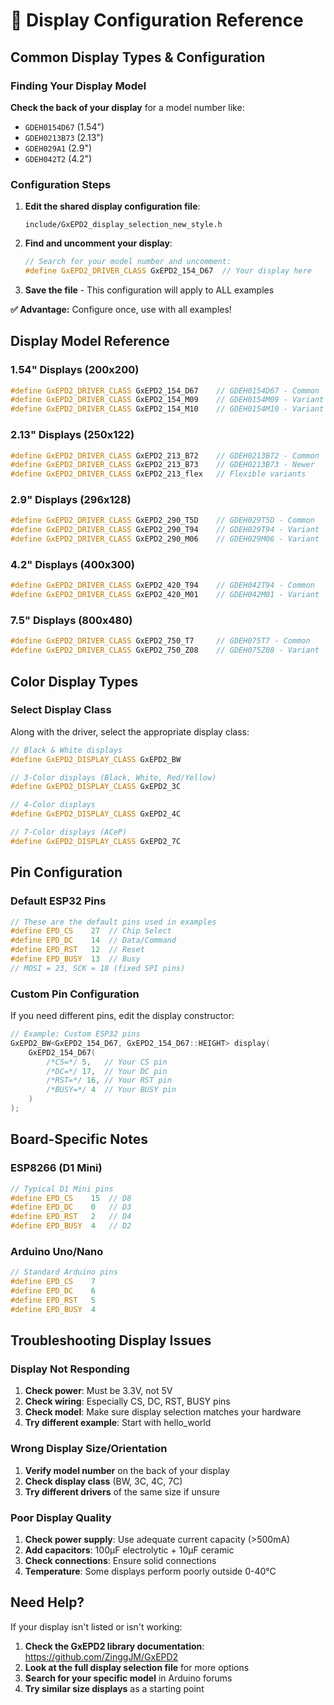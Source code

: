 # 🔧 Display Configuration Reference

## Common Display Types & Configuration

### Finding Your Display Model

**Check the back of your display** for a model number like:
- `GDEH0154D67` (1.54")
- `GDEH0213B73` (2.13") 
- `GDEH029A1` (2.9")
- `GDEH042T2` (4.2")

### Configuration Steps

1. **Edit the shared display configuration file**:
   ```
   include/GxEPD2_display_selection_new_style.h
   ```

2. **Find and uncomment your display**:
   ```cpp
   // Search for your model number and uncomment:
   #define GxEPD2_DRIVER_CLASS GxEPD2_154_D67  // Your display here
   ```

3. **Save the file** - This configuration will apply to ALL examples

**✅ Advantage:** Configure once, use with all examples!

## Display Model Reference

### 1.54" Displays (200x200)
```cpp
#define GxEPD2_DRIVER_CLASS GxEPD2_154_D67    // GDEH0154D67 - Common
#define GxEPD2_DRIVER_CLASS GxEPD2_154_M09    // GDEH0154M09 - Variant
#define GxEPD2_DRIVER_CLASS GxEPD2_154_M10    // GDEH0154M10 - Variant
```

### 2.13" Displays (250x122)
```cpp
#define GxEPD2_DRIVER_CLASS GxEPD2_213_B72    // GDEH0213B72 - Common
#define GxEPD2_DRIVER_CLASS GxEPD2_213_B73    // GDEH0213B73 - Newer
#define GxEPD2_DRIVER_CLASS GxEPD2_213_flex   // Flexible variants
```

### 2.9" Displays (296x128)
```cpp
#define GxEPD2_DRIVER_CLASS GxEPD2_290_T5D    // GDEH029T5D - Common
#define GxEPD2_DRIVER_CLASS GxEPD2_290_T94    // GDEH029T94 - Variant
#define GxEPD2_DRIVER_CLASS GxEPD2_290_M06    // GDEH029M06 - Variant
```

### 4.2" Displays (400x300)
```cpp
#define GxEPD2_DRIVER_CLASS GxEPD2_420_T94    // GDEH042T94 - Common
#define GxEPD2_DRIVER_CLASS GxEPD2_420_M01    // GDEH042M01 - Variant
```

### 7.5" Displays (800x480)
```cpp
#define GxEPD2_DRIVER_CLASS GxEPD2_750_T7     // GDEH075T7 - Common
#define GxEPD2_DRIVER_CLASS GxEPD2_750_Z08    // GDEH075Z08 - Variant
```

## Color Display Types

### Select Display Class

Along with the driver, select the appropriate display class:

```cpp
// Black & White displays
#define GxEPD2_DISPLAY_CLASS GxEPD2_BW

// 3-Color displays (Black, White, Red/Yellow)
#define GxEPD2_DISPLAY_CLASS GxEPD2_3C

// 4-Color displays  
#define GxEPD2_DISPLAY_CLASS GxEPD2_4C

// 7-Color displays (ACeP)
#define GxEPD2_DISPLAY_CLASS GxEPD2_7C
```

## Pin Configuration

### Default ESP32 Pins
```cpp
// These are the default pins used in examples
#define EPD_CS    27  // Chip Select
#define EPD_DC    14  // Data/Command
#define EPD_RST   12  // Reset
#define EPD_BUSY  13  // Busy
// MOSI = 23, SCK = 18 (fixed SPI pins)
```

### Custom Pin Configuration

If you need different pins, edit the display constructor:

```cpp
// Example: Custom ESP32 pins
GxEPD2_BW<GxEPD2_154_D67, GxEPD2_154_D67::HEIGHT> display(
    GxEPD2_154_D67(
        /*CS=*/ 5,   // Your CS pin
        /*DC=*/ 17,  // Your DC pin  
        /*RST=*/ 16, // Your RST pin
        /*BUSY=*/ 4  // Your BUSY pin
    )
);
```

## Board-Specific Notes

### ESP8266 (D1 Mini)
```cpp
// Typical D1 Mini pins
#define EPD_CS    15  // D8
#define EPD_DC    0   // D3
#define EPD_RST   2   // D4
#define EPD_BUSY  4   // D2
```

### Arduino Uno/Nano
```cpp
// Standard Arduino pins
#define EPD_CS    7   
#define EPD_DC    6   
#define EPD_RST   5   
#define EPD_BUSY  4   
```

## Troubleshooting Display Issues

### Display Not Responding
1. **Check power**: Must be 3.3V, not 5V
2. **Check wiring**: Especially CS, DC, RST, BUSY pins
3. **Check model**: Make sure display selection matches your hardware
4. **Try different example**: Start with hello_world

### Wrong Display Size/Orientation
1. **Verify model number** on the back of your display
2. **Check display class** (BW, 3C, 4C, 7C)
3. **Try different drivers** of the same size if unsure

### Poor Display Quality
1. **Check power supply**: Use adequate current capacity (>500mA)
2. **Add capacitors**: 100µF electrolytic + 10µF ceramic
3. **Check connections**: Ensure solid connections
4. **Temperature**: Some displays perform poorly outside 0-40°C

## Need Help?

If your display isn't listed or isn't working:

1. **Check the GxEPD2 library documentation**: https://github.com/ZinggJM/GxEPD2
2. **Look at the full display selection file** for more options
3. **Search for your specific model** in Arduino forums
4. **Try similar size displays** as a starting point
